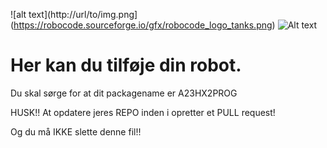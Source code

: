 ![alt text](http://url/to/img.png](https://robocode.sourceforge.io/gfx/robocode_logo_tanks.png)
![Alt text](relative%20path/to/img.jpg?raw=true "Title")


# Her kan du tilføje din robot.

Du skal sørge for at dit packagename er A23HX2PROG

HUSK!! At opdatere jeres REPO inden i opretter et PULL request!

Og du må IKKE slette denne fil!!
